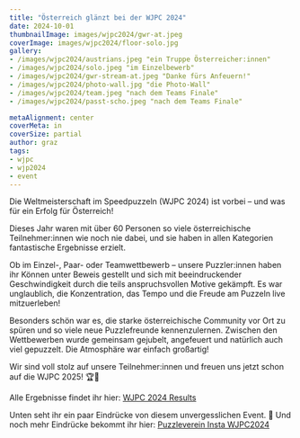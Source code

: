 ```yaml
---
title: "Österreich glänzt bei der WJPC 2024"
date: 2024-10-01
thumbnailImage: images/wjpc2024/gwr-at.jpeg
coverImage: images/wjpc2024/floor-solo.jpg
gallery:
- /images/wjpc2024/austrians.jpeg "ein Truppe Österreicher:innen"
- /images/wjpc2024/solo.jpeg "im Einzelbewerb"
- /images/wjpc2024/gwr-stream-at.jpeg "Danke fürs Anfeuern!"
- /images/wjpc2024/photo-wall.jpg "die Photo-Wall"
- /images/wjpc2024/team.jpeg "nach dem Teams Finale"
- /images/wjpc2024/passt-scho.jpeg "nach dem Teams Finale"

metaAlignment: center
coverMeta: in
coverSize: partial
author: graz
tags:
- wjpc
- wjp2024
- event
---
```


Die Weltmeisterschaft im Speedpuzzeln (WJPC 2024) ist vorbei – und was für ein Erfolg für Österreich! 
<!--more--> 
Dieses Jahr waren mit über 60 Personen so viele österreichische Teilnehmer:innen wie noch nie dabei, und sie haben in allen Kategorien fantastische Ergebnisse erzielt.

Ob im Einzel-, Paar- oder Teamwettbewerb – unsere Puzzler:innen haben ihr Können unter Beweis gestellt und sich mit beeindruckender Geschwindigkeit durch die teils anspruchsvollen Motive gekämpft. Es war unglaublich, die Konzentration, das Tempo und die Freude am Puzzeln live mitzuerleben!

Besonders schön war es, die starke österreichische Community vor Ort zu spüren und so viele neue 
Puzzlefreunde kennenzulernen. Zwischen den Wettbewerben wurde gemeinsam gejubelt, angefeuert und natürlich auch viel gepuzzelt. Die Atmosphäre war einfach großartig!

Wir sind voll stolz auf unsere Teilnehmer:innen und freuen uns jetzt schon auf die WJPC 2025! 🏆🎉


Alle Ergebnisse findet ihr hier: [WJPC 2024 Results](https://www.worldjigsawpuzzle.org/wjpc/2024/teams/final)

Unten seht ihr ein paar Eindrücke von diesem unvergesslichen Event. 📸
Und noch mehr Eindrücke bekommt ihr hier: [Puzzleverein Insta WJPC2024](https://www.instagram.com/reel/DAEG6zFIn0V/?utm_source=ig_web_copy_link&igsh=MzRlODBiNWFlZA==)
